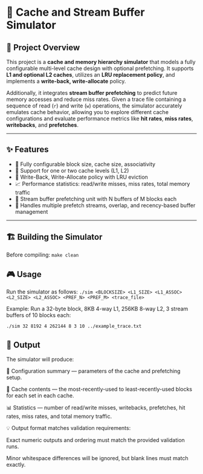 # 🧠 Cache and Stream Buffer Simulator

## 📖 Project Overview
This project is a **cache and memory hierarchy simulator** that models a fully configurable multi-level cache design with optional prefetching. It supports **L1 and optional L2 caches**, utilizes an **LRU replacement policy**, and implements a **write-back, write-allocate** policy.

Additionally, it integrates **stream buffer prefetching** to predict future memory accesses and reduce miss rates. Given a trace file containing a sequence of read (`r`) and write (`w`) operations, the simulator accurately emulates cache behavior, allowing you to explore different cache configurations and evaluate performance metrics like **hit rates**, **miss rates**, **writebacks**, and **prefetches**.

---

## ✨ Features
- 🔧 Fully configurable block size, cache size, associativity
- 💾 Support for one or two cache levels (L1, L2)
- 📂 Write-Back, Write-Allocate policy with LRU eviction
- 📈 Performance statistics: read/write misses, miss rates, total memory traffic
- 🚀 Stream buffer prefetching unit with N buffers of M blocks each
- 🧠 Handles multiple prefetch streams, overlap, and recency-based buffer management

---

## 🏗️ Building the Simulator
Before compiling:
```make clean```

## 🎮 Usage
Run the simulator as follows:
```./sim <BLOCKSIZE> <L1_SIZE> <L1_ASSOC> <L2_SIZE> <L2_ASSOC> <PREF_N> <PREF_M> <trace_file>```

Example: Run a 32-byte block, 8KB 4-way L1, 256KB 8-way L2, 3 stream buffers of 10 blocks each:

```./sim 32 8192 4 262144 8 3 10 ../example_trace.txt```

## 📝 Output
The simulator will produce:

📜 Configuration summary — parameters of the cache and prefetching setup.

🧮 Cache contents — the most-recently-used to least-recently-used blocks for each set in each cache.

📊 Statistics — number of read/write misses, writebacks, prefetches, hit rates, miss rates, and total memory traffic.

💡 Output format matches validation requirements:

Exact numeric outputs and ordering must match the provided validation runs.

Minor whitespace differences will be ignored, but blank lines must match exactly.

